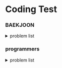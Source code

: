 # Coding Test

### BAEKJOON
<details>
<summary> problem list </summary>
<br/>

| problem number | Topic |
| --- | --- |
| 10828 | 스택  |

</details>

### programmers
<details>
<summary> problem list </summary>


</details>